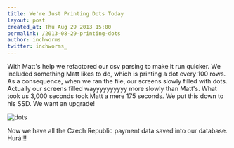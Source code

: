 ```yaml
---
title: We're Just Printing Dots Today
layout: post
created_at: Thu Aug 29 2013 15:00
permalink: /2013-08-29-printing-dots
author: inchworms
twitter: inchworms_
---
```


With Matt's help we refactored our csv parsing to make it run quicker. We included something Matt likes to do, which is printing a dot every 100 rows. As a consequence, when we ran the file, our screens slowly filled with dots. Actually our screens filled wayyyyyyyyyy more slowly than Matt's. What took us 3,000 seconds took Matt a mere 175 seconds. We put this down to his SSD. We want an upgrade!

![dots](/inchworms/images/dots.png)

Now we have all the Czech Republic payment data saved into our database. Hurá!!!
